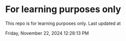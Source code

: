 # For learning purposes only
This repo is for learning purposes only.
Last updated at

Friday, November 22, 2024 12:28:13 PM

